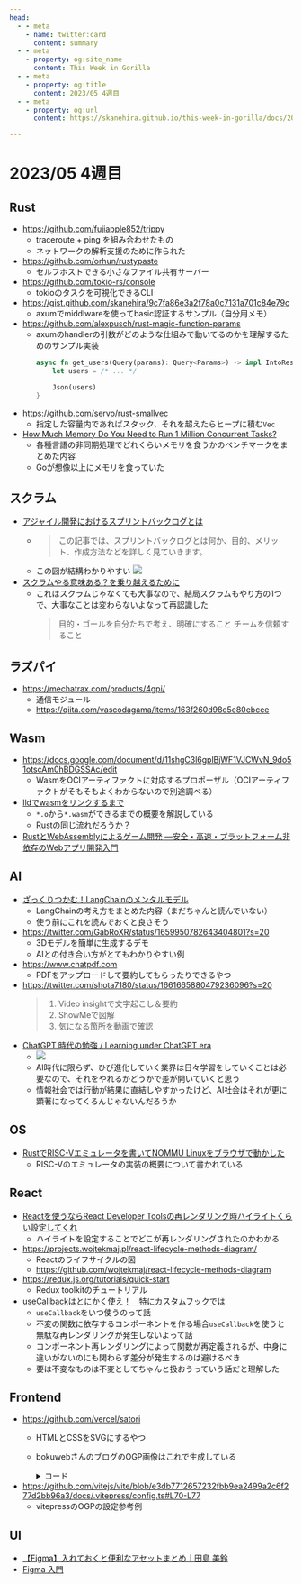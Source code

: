 ```yaml
---
head:
  - - meta
    - name: twitter:card
      content: summary
  - - meta
    - property: og:site_name
      content: This Week in Gorilla
  - - meta
    - property: og:title
      content: 2023/05 4週目
  - - meta
    - property: og:url
      content: https://skanehira.github.io/this-week-in-gorilla/docs/2023/0504.html

---
```


# 2023/05 4週目

## Rust
- https://github.com/fujiapple852/trippy
  - traceroute + ping を組み合わせたもの
  - ネットワークの解析支援のために作られた
- https://github.com/orhun/rustypaste
  - セルフホストできる小さなファイル共有サーバー
- https://github.com/tokio-rs/console
  - tokioのタスクを可視化できるCLI
- https://gist.github.com/skanehira/9c7fa86e3a2f78a0c7131a701c84e79c
  - axumでmiddlwareを使ってbasic認証するサンプル（自分用メモ）
- https://github.com/alexpusch/rust-magic-function-params
  - axumのhandlerの引数がどのような仕組みで動いてるのかを理解するためのサンプル実装
    ```rust
    async fn get_users(Query(params): Query<Params>) -> impl IntoResponse {
        let users = /* ... */

        Json(users)
    }
    ```
- https://github.com/servo/rust-smallvec
  - 指定した容量内であればスタック、それを超えたらヒープに積む`Vec`
- [How Much Memory Do You Need to Run 1 Million Concurrent Tasks?](https://pkolaczk.github.io/memory-consumption-of-async/)
  - 各種言語の非同期処理でどれくらいメモリを食うかのベンチマークをまとめた内容
  - Goが想像以上にメモリを食っていた

## スクラム
- [アジャイル開発におけるスプリントバックログとは](https://abi-agile.com/sprint-backlog/)
  - > この記事では、スプリントバックログとは何か、目的、メリット、作成方法などを詳しく見ていきます。
  - この図が結構わかりやすい
    ![](https://abi-agile.com/wp-content/uploads/2023/01/sprint-backlog_s001.webp)
- [スクラムやる意味ある？を乗り越えるために](https://zenn.dev/heromina/articles/29e9771698237f)
  - これはスクラムじゃなくても大事なので、結局スクラムもやり方の1つで、大事なことは変わらないよなって再認識した
    > 目的・ゴールを自分たちで考え、明確にすること
    > チームを信頼すること

## ラズパイ
- https://mechatrax.com/products/4gpi/
  - 通信モジュール
  - https://qiita.com/vascodagama/items/163f260d98e5e80ebcee

## Wasm
- https://docs.google.com/document/d/11shgC3l6gplBjWF1VJCWvN_9do51otscAm0hBDGSSAc/edit
  - WasmをOCIアーティファクトに対応するプロポーザル（OCIアーティファクトがそもそもよくわからないので別途調べる）
- [lldでwasmをリンクするまで](https://qiita.com/chikoski/items/41853dfb2afdec52e7d1)
  - `*.o`から`*.wasm`ができるまでの概要を解説している
  - Rustの同じ流れだろうか？
- [RustとWebAssemblyによるゲーム開発 ―安全・高速・プラットフォーム非依存のWebアプリ開発入門](https://www.amazon.co.jp/dp/481440039X/)

## AI
- [ざっくりつかむ！LangChainのメンタルモデル](https://zenn.dev/fumi_sagawa/articles/113b4e5a46b984)
  - LangChainの考え方をまとめた内容（まだちゃんと読んでいない）
  - 使う前にこれを読んでおくと良さそう
- https://twitter.com/GabRoXR/status/1659950782643404801?s=20
  - 3Dモデルを簡単に生成するデモ
  - AIとの付き合い方がとてもわかりやすい例
- https://www.chatpdf.com
  - PDFをアップロードして要約してもらったりできるやつ
- https://twitter.com/shota7180/status/1661665880479236096?s=20
  > 1. Video insightで文字起こし＆要約
  > 2. ShowMeで図解
  > 3. 気になる箇所を動画で確認
- [ChatGPT 時代の勉強 / Learning under ChatGPT era](https://speakerdeck.com/lovee/learning-under-chatgpt-era)
  - ![](https://i.gyazo.com/c06e613717afaf014dfc28db25151f5f.png)
  - AI時代に限らず、ひび進化していく業界は日々学習をしていくことは必要なので、それをやれるかどうかで差が開いていくと思う
  - 情報社会では行動が結果に直結しやすかったけど、AI社会はそれが更に顕著になってくるんじゃないんだろうか

## OS
- [RustでRISC-Vエミュレータを書いてNOMMU Linuxをブラウザで動かした](https://bokuweb.github.io/undefined/articles/20230523.html)
  - RISC-Vのエミュレータの実装の概要について書かれている

## React
- [Reactを使うならReact Developer Toolsの再レンダリング時ハイライトくらい設定してくれ](https://zenn.dev/bs_kansai/articles/415c7e7a81ac6a)
  - ハイライトを設定することでどこが再レンダリングされたのかわかる
- https://projects.wojtekmaj.pl/react-lifecycle-methods-diagram/
  - Reactのライフサイクルの図
  - https://github.com/wojtekmaj/react-lifecycle-methods-diagram
- https://redux.js.org/tutorials/quick-start
  - Redux toolkitのチュートリアル
- [useCallbackはとにかく使え！　特にカスタムフックでは](https://blog.uhy.ooo/entry/2021-02-23/usecallback-custom-hooks/)
  - `useCallback`をいつ使うのって話
  - 不変の関数に依存するコンポーネントを作る場合`useCallback`を使うと無駄な再レンダリングが発生しないよって話
  - コンポーネント再レンダリングによって関数が再定義されるが、中身に違いがないのにも関わらず差分が発生するのは避けるべき
  - 要は不変なものは不変としてちゃんと扱おうっていう話だと理解した

## Frontend
- https://github.com/vercel/satori
  - HTMLとCSSをSVGにするやつ
  - bokuwebさんのブログのOGP画像はこれで生成している
    <details>
    <summary>コード</summary>

      ```typescript
      import satori from "satori";
      import sharp from "sharp";
      import fs from "fs";

      export const generateOgpImage = async (title: string) => {
        const font = fs.readFileSync("./ogp/fonts/NotoSansJP-Regular.otf");
        const svg = await satori(
          <div
            style={{
              height: "100%",
              width: "100%",
              display: "flex",
              flexDirection: "column",
              alignItems: "center",
              justifyContent: "center",
              backgroundColor: "#242424",
              fontSize: 32,
              fontWeight: 600,
              color: "#242424",
            }}
          >
            <div
              style={{
                padding: "0 50px",
                marginTop: 40,
                marginRight: 'auto',
                marginLeft: 'auto',
                fontSize: "40px",
                color: "#ccc",
                textAlign: "center",
              }}
            >
              {title}
            </div>
            <div
              style={{
                marginTop: 24,
                marginBottom: 12,
                fontSize: "20px",
                color: "#ccc",
              }}
            >
              MaybeUnInit
            </div>
            <div
              style={{
                color: "#d1d5db",
                fontSize: 16,
                display: "flex",
                alignItems: "center",
              }}
            >
              <img
                src="https://avatars.githubusercontent.com/u/10220449?v=4"
                width={32}
                height={32}
                style={{ borderRadius: 9999, marginRight: 12 }}
              />
              @bokuweb
            </div>
          </div>,
          {
            width: 800,
            height: 400,
            fonts: [
              {
                name: "Noto Sans JP",
                data: font,
                style: "normal",
              },
            ],
          }
        );

        const png = await sharp(Buffer.from(svg)).png().toBuffer();
        return png;
      };
      ```

    </details>
- https://github.com/vitejs/vite/blob/e3db7712657232fbb9ea2499a2c6f277d2bb96a3/docs/.vitepress/config.ts#L70-L77
  - vitepressのOGPの設定参考例

## UI
- [【Figma】入れておくと便利なアセットまとめ｜田島 美鈴](https://note.com/abcmisuzu/n/n8e70f02b954f)
- [Figma 入門](https://note.com/fjkn/m/m9829c621e025)
